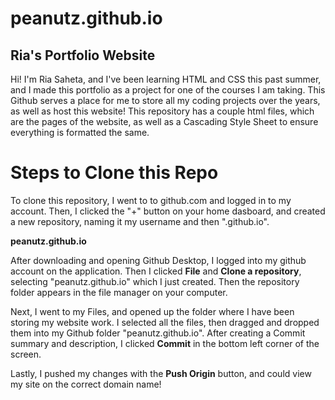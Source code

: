 # peanutz.github.io
## Ria's Portfolio Website 

Hi! I'm Ria Saheta, and I've been learning HTML and CSS this past summer, and I made this portfolio as a project for one of the courses I am taking. This Github serves a place for me to store all my coding projects over the years, as well as host this website! This repository has a couple html files, which are the pages of the website, as well as a Cascading Style Sheet to ensure everything is formatted the same. 

# Steps to Clone this Repo

To clone this repository, I went to to github.com and logged in to my account. Then, I clicked the "+" button on your home dasboard, and created a new repository, naming it my username and then ".github.io". 

**peanutz.github.io**

After downloading and opening Github Desktop, I logged into my github account on the application. Then I clicked **File** and **Clone a repository**, selecting "peanutz.github.io" which I just created. Then the repository folder appears in the file manager on your computer.

Next, I went to my Files, and opened up the folder where I have been storing my website work. I selected all the files, then dragged and dropped them into my Github folder "peanutz.github.io". After creating a Commit summary and description, I clicked **Commit** in the bottom left corner of the screen.

Lastly, I pushed my changes with the **Push Origin** button, and could view my site on the correct domain name! 

